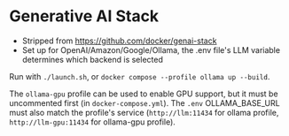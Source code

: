 # Generative AI Stack
- Stripped from https://github.com/docker/genai-stack
- Set up for OpenAI/Amazon/Google/Ollama, the .env file's LLM variable determines which backend is selected

Run with `./launch.sh`, or `docker compose --profile ollama up --build`.

The `ollama-gpu` profile can be used to enable GPU support, but it must be uncommented first (in `docker-compose.yml`). The `.env` OLLAMA_BASE_URL must also match the profile's service (`http://llm:11434` for ollama profile, `http://llm-gpu:11434` for ollama-gpu profile).
